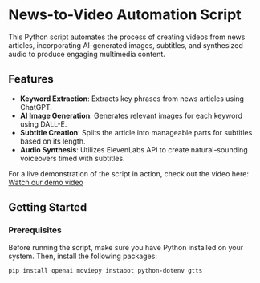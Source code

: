# News-to-Video Automation Script

This Python script automates the process of creating videos from news articles, incorporating AI-generated images, subtitles, and synthesized audio to produce engaging multimedia content.

## Features

- **Keyword Extraction**: Extracts key phrases from news articles using ChatGPT.
- **AI Image Generation**: Generates relevant images for each keyword using DALL-E.
- **Subtitle Creation**: Splits the article into manageable parts for subtitles based on its length.
- **Audio Synthesis**: Utilizes ElevenLabs API to create natural-sounding voiceovers timed with subtitles.




For a live demonstration of the script in action, check out the video here: 
[Watch our demo video](https://www.youtube.com/watch?v=d_IhUdas7IA)



## Getting Started

### Prerequisites

Before running the script, make sure you have Python installed on your system. Then, install the following packages:

```bash
pip install openai moviepy instabot python-dotenv gtts
